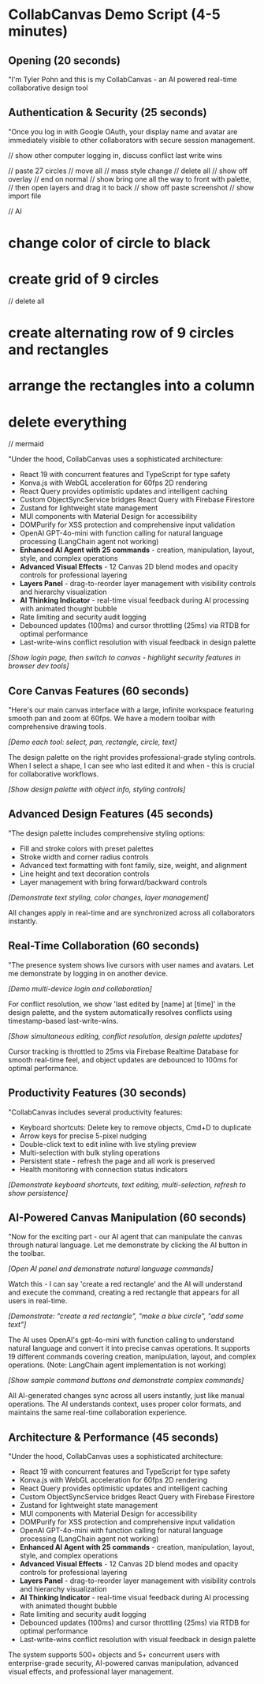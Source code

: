 # CollabCanvas Demo Script (4-5 minutes)

## Opening (20 seconds)

"I'm Tyler Pohn and this is my CollabCanvas - an AI powered real-time collaborative design tool

## Authentication & Security (25 seconds)

"Once you log in with Google OAuth, your display name and avatar are immediately visible to other collaborators with secure session management.

// show other computer logging in, discuss conflict last write wins

// paste 27 circles
// move all
// mass style change
// delete all
// show off overlay
// end on normal
// show bring one all the way to front with palette,
// then open layers and drag it to back
// show off paste screenshot
// show import file

// AI

# change color of circle to black

# create grid of 9 circles

// delete all

# create alternating row of 9 circles and rectangles

# arrange the rectangles into a column

# delete everything

// mermaid

"Under the hood, CollabCanvas uses a sophisticated architecture:

- React 19 with concurrent features and TypeScript for type safety
- Konva.js with WebGL acceleration for 60fps 2D rendering
- React Query provides optimistic updates and intelligent caching
- Custom ObjectSyncService bridges React Query with Firebase Firestore
- Zustand for lightweight state management
- MUI components with Material Design for accessibility
- DOMPurify for XSS protection and comprehensive input validation
- OpenAI GPT-4o-mini with function calling for natural language processing (LangChain agent not working)
- **Enhanced AI Agent with 25 commands** - creation, manipulation, layout, style, and complex operations
- **Advanced Visual Effects** - 12 Canvas 2D blend modes and opacity controls for professional layering
- **Layers Panel** - drag-to-reorder layer management with visibility controls and hierarchy visualization
- **AI Thinking Indicator** - real-time visual feedback during AI processing with animated thought bubble
- Rate limiting and security audit logging
- Debounced updates (100ms) and cursor throttling (25ms) via RTDB for optimal performance
- Last-write-wins conflict resolution with visual feedback in design palette

_[Show login page, then switch to canvas - highlight security features in browser dev tools]_

## Core Canvas Features (60 seconds)

"Here's our main canvas interface with a large, infinite workspace featuring smooth pan and zoom at 60fps. We have a modern toolbar with comprehensive drawing tools.

_[Demo each tool: select, pan, rectangle, circle, text]_

The design palette on the right provides professional-grade styling controls. When I select a shape, I can see who last edited it and when - this is crucial for collaborative workflows.

_[Show design palette with object info, styling controls]_

## Advanced Design Features (45 seconds)

"The design palette includes comprehensive styling options:

- Fill and stroke colors with preset palettes
- Stroke width and corner radius controls
- Advanced text formatting with font family, size, weight, and alignment
- Line height and text decoration controls
- Layer management with bring forward/backward controls

_[Demonstrate text styling, color changes, layer management]_

All changes apply in real-time and are synchronized across all collaborators instantly.

## Real-Time Collaboration (60 seconds)

"The presence system shows live cursors with user names and avatars. Let me demonstrate by logging in on another device.

_[Demo multi-device login and collaboration]_

For conflict resolution, we show 'last edited by [name] at [time]' in the design palette, and the system automatically resolves conflicts using timestamp-based last-write-wins.

_[Show simultaneous editing, conflict resolution, design palette updates]_

Cursor tracking is throttled to 25ms via Firebase Realtime Database for smooth real-time feel, and object updates are debounced to 100ms for optimal performance.

## Productivity Features (30 seconds)

"CollabCanvas includes several productivity features:

- Keyboard shortcuts: Delete key to remove objects, Cmd+D to duplicate
- Arrow keys for precise 5-pixel nudging
- Double-click text to edit inline with live styling preview
- Multi-selection with bulk styling operations
- Persistent state - refresh the page and all work is preserved
- Health monitoring with connection status indicators

_[Demonstrate keyboard shortcuts, text editing, multi-selection, refresh to show persistence]_

## AI-Powered Canvas Manipulation (60 seconds)

"Now for the exciting part - our AI agent that can manipulate the canvas through natural language. Let me demonstrate by clicking the AI button in the toolbar.

_[Open AI panel and demonstrate natural language commands]_

Watch this - I can say 'create a red rectangle' and the AI will understand and execute the command, creating a red rectangle that appears for all users in real-time.

_[Demonstrate: "create a red rectangle", "make a blue circle", "add some text"]_

The AI uses OpenAI's gpt-4o-mini with function calling to understand natural language and convert it into precise canvas operations. It supports 19 different commands covering creation, manipulation, layout, and complex operations. (Note: LangChain agent implementation is not working)

_[Show sample command buttons and demonstrate complex commands]_

All AI-generated changes sync across all users instantly, just like manual operations. The AI understands context, uses proper color formats, and maintains the same real-time collaboration experience.

## Architecture & Performance (45 seconds)

"Under the hood, CollabCanvas uses a sophisticated architecture:

- React 19 with concurrent features and TypeScript for type safety
- Konva.js with WebGL acceleration for 60fps 2D rendering
- React Query provides optimistic updates and intelligent caching
- Custom ObjectSyncService bridges React Query with Firebase Firestore
- Zustand for lightweight state management
- MUI components with Material Design for accessibility
- DOMPurify for XSS protection and comprehensive input validation
- OpenAI GPT-4o-mini with function calling for natural language processing (LangChain agent not working)
- **Enhanced AI Agent with 25 commands** - creation, manipulation, layout, style, and complex operations
- **Advanced Visual Effects** - 12 Canvas 2D blend modes and opacity controls for professional layering
- **Layers Panel** - drag-to-reorder layer management with visibility controls and hierarchy visualization
- **AI Thinking Indicator** - real-time visual feedback during AI processing with animated thought bubble
- Rate limiting and security audit logging
- Debounced updates (100ms) and cursor throttling (25ms) via RTDB for optimal performance
- Last-write-wins conflict resolution with visual feedback in design palette

The system supports 500+ objects and 5+ concurrent users with enterprise-grade security, AI-powered canvas manipulation, advanced visual effects, and professional layer management.
